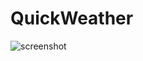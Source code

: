 # QuickWeather
![screenshot](https://s3.us-west-2.amazonaws.com/secure.notion-static.com/40a3c4c4-23bd-40c4-882c-5d8e837534c2/iShot2022-03-05_10.22.53.png?X-Amz-Algorithm=AWS4-HMAC-SHA256&X-Amz-Content-Sha256=UNSIGNED-PAYLOAD&X-Amz-Credential=AKIAT73L2G45EIPT3X45%2F20220309%2Fus-west-2%2Fs3%2Faws4_request&X-Amz-Date=20220309T040721Z&X-Amz-Expires=86400&X-Amz-Signature=aec4ec99eca740365933a5d001de6efdc1fbeafbfa551ea19f65146c34e8c36d&X-Amz-SignedHeaders=host&response-content-disposition=filename%20%3D%22iShot2022-03-05%252010.22.53.png%22&x-id=GetObject)
